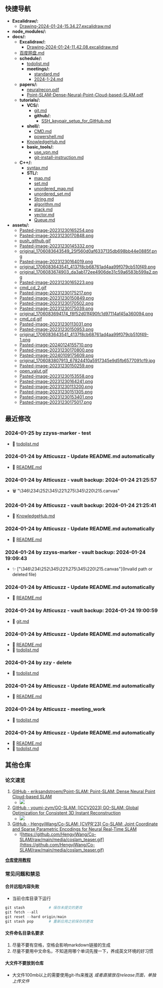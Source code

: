 ## 快捷导航

- **Excalidraw/:**
  - [Drawing-2024-01-24-15.34.27.excalidraw.md](Excalidraw/Drawing-2024-01-24-15.34.27.excalidraw.md)
- **node_modules/:**
- **docs/:**
  - **Excalidraw/:**
    - [Drawing-2024-01-24-11.42.08.excalidraw.md](docs/Excalidraw/Drawing-2024-01-24-11.42.08.excalidraw.md)
  - [百度网盘.md](docs/百度网盘.md)
  - **schedule/:**
    - [todolist.md](docs/schedule/todolist.md)
    - **meetings/:**
      - [standard.md](docs/schedule/meetings/standard.md)
      - [2024-1-24.md](docs/schedule/meetings/2024-1-24.md)
  - **papers/:**
    - [neuralrecon.pdf](docs/papers/neuralrecon.pdf)
    - [Point-SLAM-Dense-Neural-Point-Cloud-based-SLAM.pdf](docs/papers/Point-SLAM-Dense-Neural-Point-Cloud-based-SLAM.pdf)
  - **tutorials/:**
    - **VCS/:**
      - [git.md](docs/tutorials/VCS/git.md)
      - **github/:**
        - [SSH_keypair_setup_for_GitHub.md](docs/tutorials/VCS/github/SSH_keypair_setup_for_GitHub.md)
    - **shell/:**
      - [CMD.md](docs/tutorials/shell/CMD.md)
      - [powershell.md](docs/tutorials/shell/powershell.md)
    - [KnowledgeHub.md](docs/tutorials/KnowledgeHub.md)
    - **basic_tools/:**
      - [use_vpn.md](docs/tutorials/basic_tools/use_vpn.md)
      - [git-install-instruction.md](docs/tutorials/basic_tools/git-install-instruction.md)
  - **C++/:**
    - [syntax.md](docs/C++/syntax.md)
    - **STL/:**
      - [map.md](docs/C++/STL/map.md)
      - [set.md](docs/C++/STL/set.md)
      - [unordered_map.md](docs/C++/STL/unordered_map.md)
      - [unordered_set.md](docs/C++/STL/unordered_set.md)
      - [String.md](docs/C++/STL/String.md)
      - [algorithm.md](docs/C++/STL/algorithm.md)
      - [stack.md](docs/C++/STL/stack.md)
      - [vector.md](docs/C++/STL/vector.md)
      - [Queue.md](docs/C++/STL/Queue.md)
- **assets/:**
  - [Pasted-image-20231230165254.png](assets/Pasted-image-20231230165254.png)
  - [Pasted-image-20231230170848.png](assets/Pasted-image-20231230170848.png)
  - [push_github.gif](assets/push_github.gif)
  - [Pasted-image-20231230145332.png](assets/Pasted-image-20231230145332.png)
  - [original_1706083643549_25f560d0af6337135db698bb44e0885f.png](assets/original_1706083643549_25f560d0af6337135db698bb44e0885f.png)
  - [Pasted-image-20231230164019.png](assets/Pasted-image-20231230164019.png)
  - [original_1706083643541_4137f8cb68761ad4aa99f079cb510f49.png](assets/original_1706083643541_4137f8cb68761ad4aa99f079cb510f49.png)
  - [original_1706083674903_da3ab172ee4906de31c59a6583b599a2.png](assets/original_1706083674903_da3ab172ee4906de31c59a6583b599a2.png)
  - [Pasted-image-20231230165223.png](assets/Pasted-image-20231230165223.png)
  - [cmd_cd_2.gif](assets/cmd_cd_2.gif)
  - [Pasted-image-20231230175217.png](assets/Pasted-image-20231230175217.png)
  - [Pasted-image-20231230150849.png](assets/Pasted-image-20231230150849.png)
  - [Pasted-image-20231230170502.png](assets/Pasted-image-20231230170502.png)
  - [Pasted-image-20231230175039.png](assets/Pasted-image-20231230175039.png)
  - [original_1706083694174_f8f52d01f490fc1d97114af45a360094.png](assets/original_1706083694174_f8f52d01f490fc1d97114af45a360094.png)
  - [cmd_cd.gif](assets/cmd_cd.gif)
  - [Pasted-image-20231230113031.png](assets/Pasted-image-20231230113031.png)
  - [Pasted-image-20231230150953.png](assets/Pasted-image-20231230150953.png)
  - [original_1706083643541_4137f8cb68761ad4aa99f079cb510f49-1.png](assets/original_1706083643541_4137f8cb68761ad4aa99f079cb510f49-1.png)
  - [Pasted-image-20240124155710.png](assets/Pasted-image-20240124155710.png)
  - [Pasted-image-20231230170800.png](assets/Pasted-image-20231230170800.png)
  - [Pasted-image-20240109175609.png](assets/Pasted-image-20240109175609.png)
  - [original_1706083807913_67824410a5917345e9d5fb6577091cf9.jpg](assets/original_1706083807913_67824410a5917345e9d5fb6577091cf9.jpg)
  - [Pasted-image-20231230150259.png](assets/Pasted-image-20231230150259.png)
  - [open_valut.gif](assets/open_valut.gif)
  - [Pasted-image-20231230153558.png](assets/Pasted-image-20231230153558.png)
  - [Pasted-image-20231230164241.png](assets/Pasted-image-20231230164241.png)
  - [Pasted-image-20231230113200.png](assets/Pasted-image-20231230113200.png)
  - [Pasted-image-20231230151305.png](assets/Pasted-image-20231230151305.png)
  - [Pasted-image-20231230153401.png](assets/Pasted-image-20231230153401.png)
  - [Pasted-image-20231230175017.png](assets/Pasted-image-20231230175017.png)

## 最近修改

### 2024-01-25 by zzyss-marker - test

- 🔨 [todolist.md](docs/schedule/todolist.md)

### 2024-01-24 by Atticuszz - Update README.md automatically

- 🔨 [README.md](README.md)

### 2024-01-24 by Atticuszz - vault backup: 2024-01-24 21:25:57

- 🗑️ "\346\234\252\345\221\275\345\220\215.canvas"

### 2024-01-24 by Atticuszz - vault backup: 2024-01-24 21:25:41

- 🔨 [KnowledgeHub.md](docs/tutorials/KnowledgeHub.md)

### 2024-01-24 by Atticuszz - Update README.md automatically

- 🔨 [README.md](README.md)

### 2024-01-24 by zzyss-marker - vault backup: 2024-01-24 19:09:43

- ✨ ["\346\234\252\345\221\275\345\220\215.canvas"](Invalid path or deleted file)

### 2024-01-24 by Atticuszz - Update README.md automatically

- 🔨 [README.md](README.md)

### 2024-01-24 by Atticuszz - vault backup: 2024-01-24 19:00:59

- 🔨 [git.md](docs/tutorials/VCS/git.md)

### 2024-01-24 by Atticuszz - Update README.md automatically

- 🔨 [README.md](README.md)
- 🔨 [todolist.md](docs/schedule/todolist.md)

### 2024-01-24 by zzy - delete

- 🔨 [todolist.md](docs/schedule/todolist.md)

### 2024-01-24 by Atticuszz - Update README.md automatically

- 🔨 [README.md](README.md)

### 2024-01-24 by Atticuszz - meeting_work

- 🔨 [todolist.md](docs/schedule/todolist.md)

### 2024-01-24 by Atticuszz - Update README.md automatically

- 🔨 [README.md](README.md)
- 🔨 [todolist.md](docs/schedule/todolist.md)

## 其他仓库

### 论文速览

1. [GitHub - eriksandstroem/Point-SLAM: Point-SLAM: Dense Neural Point Cloud-based SLAM](https://github.com/eriksandstroem/Point-SLAM)
   - ![](https://github.com/eriksandstroem/Point-SLAM/raw/main/media/office_4.gif)
2. [GitHub - youmi-zym/GO-SLAM: [ICCV2023] GO-SLAM: Global Optimization for Consistent 3D Instant Reconstruction](https://github.com/youmi-zym/GO-SLAM)
   - ![](https://github.com/youmi-zym/GO-SLAM/raw/main/images/comparison.png)
3. [GitHub - HengyiWang/Co-SLAM: [CVPR'23] Co-SLAM: Joint Coordinate and Sparse Parametric Encodings for Neural Real-Time SLAM](https://github.com/HengyiWang/Co-SLAM)
   - ![https://github.com/HengyiWang/Co-SLAM/raw/main/media/coslam_teaser.gif](https://github.com/HengyiWang/Co-SLAM/raw/main/media/coslam_teaser.gif)

**[仓库使用教程](docs/tutorials/KnowledgeHub.md)**

### 常见问题和禁忌

#### 合并远程内容失败

- 当前仓库目录下运行

```PowerShell
git stash           # 保存未提交的更改
git fetch --all
git reset --hard origin/main
git stash pop       # 重新应用之前保存的更改
```

#### 文件命名目录名要求

1. 尽量不要有空格，空格会影响markdown链接的生成
2. 尽量不要用中文命名，不知道用哪个单词先搜一下，养成英文环境的好习惯

#### 大文件不要放到仓库

- 大文件100mb以上的需要使用git-lfs来推送 _或者直接放在release页面，单独上传文件_
